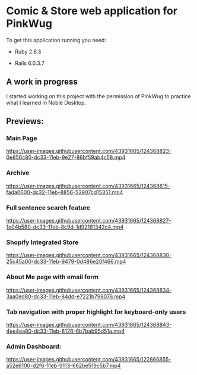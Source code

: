 # Comic & Store web application for PinkWug


To get this application running you need:

* Ruby 2.6.3

* Rails 6.0.3.7


## A work in progress
I started working on this project with the permission of PinkWug to practice what I learned in Noble Desktop. 

## Previews:
### Main Page
https://user-images.githubusercontent.com/43931665/124368823-0e856c80-dc33-11eb-9e27-86bf59ab4c58.mp4

### Archive
https://user-images.githubusercontent.com/43931665/124368815-fada0600-dc32-11eb-8856-53907cd15351.mp4

### Full sentence search feature
https://user-images.githubusercontent.com/43931665/124368827-1e04b580-dc33-11eb-8c9d-1d92181342c4.mp4

### Shopify Integrated Store
https://user-images.githubusercontent.com/43931665/124368830-25c45a00-dc33-11eb-9479-0d486e20f466.mp4

### About Me page with email form
https://user-images.githubusercontent.com/43931665/124368834-3aa0ed80-dc33-11eb-84dd-e7221b798076.mp4

### Tab navigation with proper highlight for keyboard-only users
https://user-images.githubusercontent.com/43931665/124368843-4ee4ea80-dc33-11eb-8126-6b7bab95d51a.mp4

### Admin Dashboard:
https://user-images.githubusercontent.com/43931665/122866855-a52e6100-d2f6-11eb-9113-662be519c5b7.mp4
